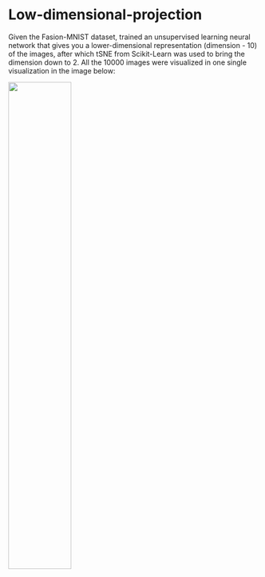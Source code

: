 # Low-dimensional-projection

Given the Fasion-MNIST dataset, trained an unsupervised learning neural network that gives you a lower-dimensional representation (dimension - 10) of the images, after which tSNE from Scikit-Learn was used to bring the dimension down to 2. 
All the 10000 images were visualized in one single visualization in the image below:

<img src="./images/" width=50% height=50%>

